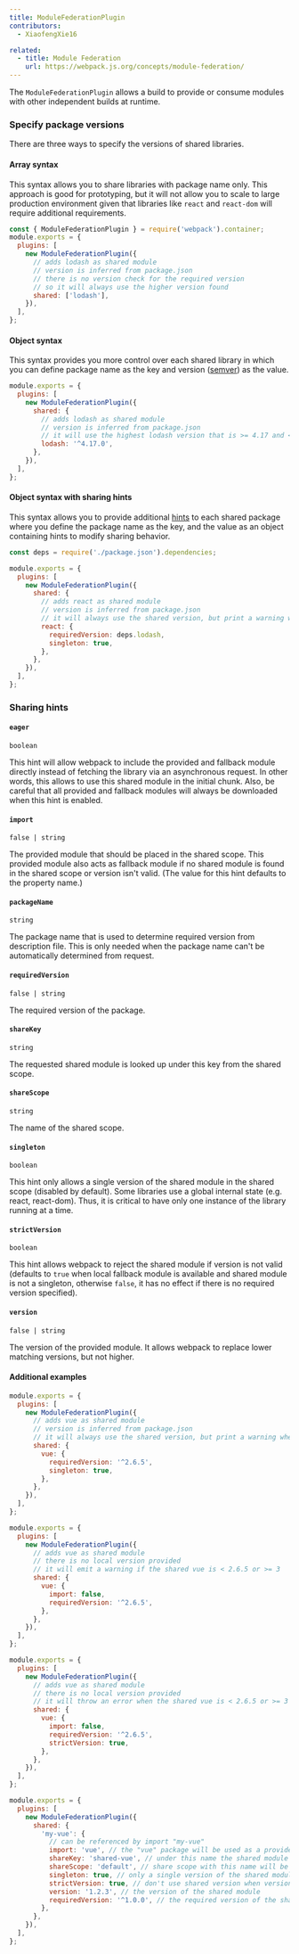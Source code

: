 ```yaml
---
title: ModuleFederationPlugin
contributors:
  - XiaofengXie16

related:
  - title: Module Federation
    url: https://webpack.js.org/concepts/module-federation/
---
```


The `ModuleFederationPlugin` allows a build to provide or consume modules with other independent builds at runtime.

### Specify package versions

There are three ways to specify the versions of shared libraries.

#### Array syntax

This syntax allows you to share libraries with package name only. This approach is good for prototyping, but it will not allow you to scale to large production environment given that libraries like `react` and `react-dom` will require additional requirements.

```js
const { ModuleFederationPlugin } = require('webpack').container;
module.exports = {
  plugins: [
    new ModuleFederationPlugin({
      // adds lodash as shared module
      // version is inferred from package.json
      // there is no version check for the required version
      // so it will always use the higher version found
      shared: ['lodash'],
    }),
  ],
};
```

#### Object syntax

This syntax provides you more control over each shared library in which you can define package name as the key and version ([semver](https://semver.org/)) as the value.

```js
module.exports = {
  plugins: [
    new ModuleFederationPlugin({
      shared: {
        // adds lodash as shared module
        // version is inferred from package.json
        // it will use the highest lodash version that is >= 4.17 and < 5
        lodash: '^4.17.0',
      },
    }),
  ],
};
```

#### Object syntax with sharing hints

This syntax allows you to provide additional [hints](#sharing-hints) to each shared package where you define the package name as the key, and the value as an object containing hints to modify sharing behavior.

```js
const deps = require('./package.json').dependencies;

module.exports = {
  plugins: [
    new ModuleFederationPlugin({
      shared: {
        // adds react as shared module
        // version is inferred from package.json
        // it will always use the shared version, but print a warning when the shared lodash is < 4.17 or >= 5
        react: {
          requiredVersion: deps.lodash,
          singleton: true,
        },
      },
    }),
  ],
};
```

### Sharing hints

#### **`eager`**

`boolean`

This hint will allow webpack to include the provided and fallback module directly instead of fetching the library via an asynchronous request. In other words, this allows to use this shared module in the initial chunk. Also, be careful that all provided and fallback modules will always be downloaded when this hint is enabled.

#### **`import`**

`false | string`

The provided module that should be placed in the shared scope. This provided module also acts as fallback module if no shared module is found in the shared scope or version isn't valid. (The value for this hint defaults to the property name.)

#### **`packageName`**

`string`

The package name that is used to determine required version from description file. This is only needed when the package name can't be automatically determined from request.

#### **`requiredVersion`**

`false | string`

The required version of the package.

#### **`shareKey`**

`string`

The requested shared module is looked up under this key from the shared scope.

#### **`shareScope`**

`string`

The name of the shared scope.

#### **`singleton`**

`boolean`

This hint only allows a single version of the shared module in the shared scope (disabled by default). Some libraries use a global internal state (e.g. react, react-dom). Thus, it is critical to have only one instance of the library running at a time.

#### **`strictVersion`**

`boolean`

This hint allows webpack to reject the shared module if version is not valid (defaults to `true` when local fallback module is available and shared module is not a singleton, otherwise `false`, it has no effect if there is no required version specified).

#### **`version`**

`false | string`

The version of the provided module. It allows webpack to replace lower matching versions, but not higher.

#### **Additional examples**

```js
module.exports = {
  plugins: [
    new ModuleFederationPlugin({
      // adds vue as shared module
      // version is inferred from package.json
      // it will always use the shared version, but print a warning when the shared vue is < 2.6.5 or >= 3
      shared: {
        vue: {
          requiredVersion: '^2.6.5',
          singleton: true,
        },
      },
    }),
  ],
};
```

```js
module.exports = {
  plugins: [
    new ModuleFederationPlugin({
      // adds vue as shared module
      // there is no local version provided
      // it will emit a warning if the shared vue is < 2.6.5 or >= 3
      shared: {
        vue: {
          import: false,
          requiredVersion: '^2.6.5',
        },
      },
    }),
  ],
};
```

```js
module.exports = {
  plugins: [
    new ModuleFederationPlugin({
      // adds vue as shared module
      // there is no local version provided
      // it will throw an error when the shared vue is < 2.6.5 or >= 3
      shared: {
        vue: {
          import: false,
          requiredVersion: '^2.6.5',
          strictVersion: true,
        },
      },
    }),
  ],
};
```

```js
module.exports = {
  plugins: [
    new ModuleFederationPlugin({
      shared: {
        'my-vue': {
          // can be referenced by import "my-vue"
          import: 'vue', // the "vue" package will be used as a provided and fallback module
          shareKey: 'shared-vue', // under this name the shared module will be placed in the share scope
          shareScope: 'default', // share scope with this name will be used
          singleton: true, // only a single version of the shared module is allowed
          strictVersion: true, // don't use shared version when version isn't valid. Singleton or modules without fallback will throw, otherwise fallback is used
          version: '1.2.3', // the version of the shared module
          requiredVersion: '^1.0.0', // the required version of the shared module
        },
      },
    }),
  ],
};
```
